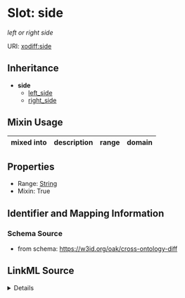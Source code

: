 # Slot: side
_left or right side_


URI: [xodiff:side](https://w3id.org/oak/cross-ontology-diff/side)




## Inheritance

* **side**
    * [left_side](left_side.md)
    * [right_side](right_side.md)






## Mixin Usage

| mixed into | description | range | domain |
| --- | --- | --- | --- |



## Properties

* Range: [String](String.md)
* Mixin: True








## Identifier and Mapping Information







### Schema Source


* from schema: https://w3id.org/oak/cross-ontology-diff




## LinkML Source

<details>
```yaml
name: side
description: left or right side
from_schema: https://w3id.org/oak/cross-ontology-diff
rank: 1000
mixin: true
alias: side
range: string

```
</details>